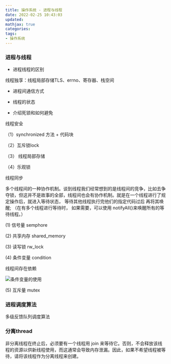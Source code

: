 ```yaml
---
title: 操作系统 - 进程与线程
date: 2022-02-25 10:43:03
updated:
mathjax: true
categories:
tags: 
- 操作系统
---
```

### 进程与线程

* 进程线程的区别

线程独享：线程局部存储TLS、errno、寄存器、栈空间

* 进程间通信方式

* 线程的状态

* 介绍死锁和如何避免

线程安全

（1）synchronized 方法 + 代码块

（2）互斥锁lock

（3） 线程局部存储

（4）乐观锁

线程同步

多个线程间的一种协作机制。谈到线程我们经常想到的是线程间的竞争，比如去争夺锁，但这并不是故事的全部，线程间也会有协作机制。就是在一个线程进行了规定操作后，就进入等待状态， 等待其他线程执行完他们的指定代码过后 再将其唤醒;
（在有多个线程进行等待时， 如果需要，可以使用 notifyAll()来唤醒所有的等待线程。）

(1) 信号量 semphore

(2) 共享内存 shared_memory

(3) 读写锁 rw_lock

(4) 条件变量 condition

线程间存在依赖

![条件变量的使用](https://img-blog.csdnimg.cn/img_convert/edb8f67325ff3f693d58f635eeff9650.jpeg)

(5) 互斥量 mutex

### 进程调度算法

多级反馈队列调度算法

### 分离thread

非分离线程在终止后，必须要有一个线程用 join 来等待它。否则，不会释放该线程的资源以供新线程使用，而这通常会导致内存泄漏。因此，如果不希望线程被等待，请将该线程作为分离线程来创建。